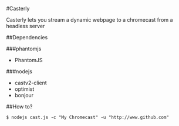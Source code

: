 #Casterly

Casterly lets you stream a dynamic webpage to a chromecast from a headless server

##Dependencies

###phantomjs

+ PhantomJS

###nodejs

+ castv2-client
+ optimist
+ bonjour

##How to?

```$ nodejs cast.js -c "My Chromecast" -u "http://www.github.com"```


